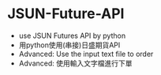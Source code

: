 # JSUN-Future-API
* use JSUN Futures API by python
* 用python使用(串接)日盛期貨API
* Advanced: Use the input text file to order
* Advanced: 使用輸入文字檔進行下單
